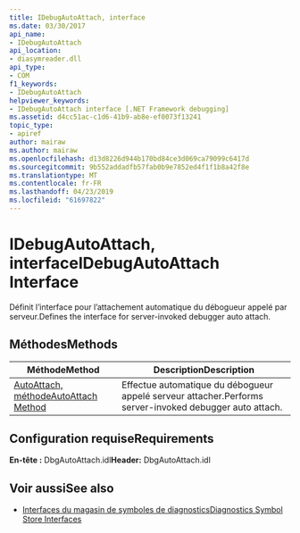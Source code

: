 ```yaml
---
title: IDebugAutoAttach, interface
ms.date: 03/30/2017
api_name:
- IDebugAutoAttach
api_location:
- diasymreader.dll
api_type:
- COM
f1_keywords:
- IDebugAutoAttach
helpviewer_keywords:
- IDebugAutoAttach interface [.NET Framework debugging]
ms.assetid: d4cc51ac-c1d6-41b9-ab8e-ef0073f13241
topic_type:
- apiref
author: mairaw
ms.author: mairaw
ms.openlocfilehash: d13d8226d944b170bd84ce3d069ca79099c6417d
ms.sourcegitcommit: 9b552addadfb57fab0b9e7852ed4f1f1b8a42f8e
ms.translationtype: MT
ms.contentlocale: fr-FR
ms.lasthandoff: 04/23/2019
ms.locfileid: "61697822"
---
```

# <a name="idebugautoattach-interface"></a><span data-ttu-id="7d799-102">IDebugAutoAttach, interface</span><span class="sxs-lookup"><span data-stu-id="7d799-102">IDebugAutoAttach Interface</span></span>
<span data-ttu-id="7d799-103">Définit l’interface pour l’attachement automatique du débogueur appelé par serveur.</span><span class="sxs-lookup"><span data-stu-id="7d799-103">Defines the interface for server-invoked debugger auto attach.</span></span>  
  
## <a name="methods"></a><span data-ttu-id="7d799-104">Méthodes</span><span class="sxs-lookup"><span data-stu-id="7d799-104">Methods</span></span>  
  
|<span data-ttu-id="7d799-105">Méthode</span><span class="sxs-lookup"><span data-stu-id="7d799-105">Method</span></span>|<span data-ttu-id="7d799-106">Description</span><span class="sxs-lookup"><span data-stu-id="7d799-106">Description</span></span>|  
|------------|-----------------|  
|[<span data-ttu-id="7d799-107">AutoAttach, méthode</span><span class="sxs-lookup"><span data-stu-id="7d799-107">AutoAttach Method</span></span>](../../../../docs/framework/unmanaged-api/diagnostics/idebugautoattach-autoattach-method.md)|<span data-ttu-id="7d799-108">Effectue automatique du débogueur appelé serveur attacher.</span><span class="sxs-lookup"><span data-stu-id="7d799-108">Performs server-invoked debugger auto attach.</span></span>|  
  
## <a name="requirements"></a><span data-ttu-id="7d799-109">Configuration requise</span><span class="sxs-lookup"><span data-stu-id="7d799-109">Requirements</span></span>  
 <span data-ttu-id="7d799-110">**En-tête :** DbgAutoAttach.idl</span><span class="sxs-lookup"><span data-stu-id="7d799-110">**Header:** DbgAutoAttach.idl</span></span>  
  
## <a name="see-also"></a><span data-ttu-id="7d799-111">Voir aussi</span><span class="sxs-lookup"><span data-stu-id="7d799-111">See also</span></span>

- [<span data-ttu-id="7d799-112">Interfaces du magasin de symboles de diagnostics</span><span class="sxs-lookup"><span data-stu-id="7d799-112">Diagnostics Symbol Store Interfaces</span></span>](../../../../docs/framework/unmanaged-api/diagnostics/diagnostics-symbol-store-interfaces.md)
